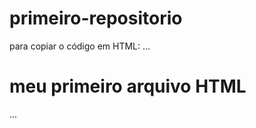 # primeiro-repositorio

para copiar o código em HTML:
...
<html>
  <h1>meu primeiro arquivo HTML</h1>
</html>
...
